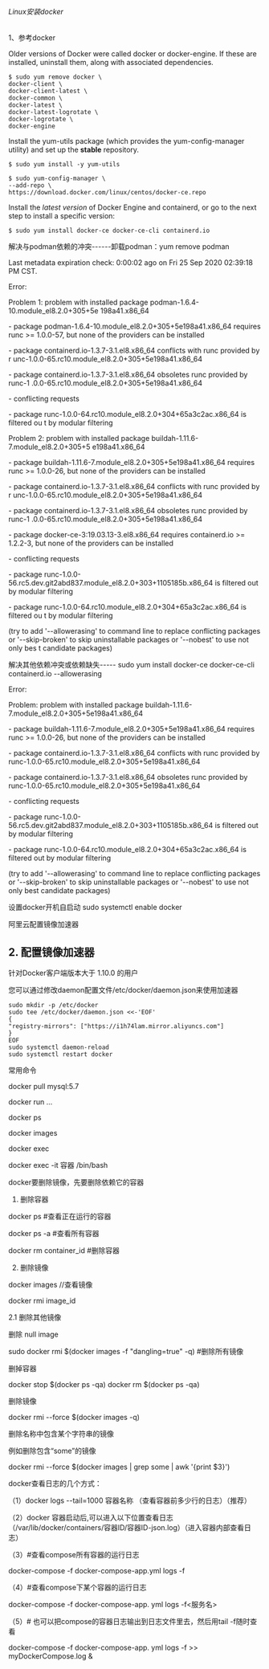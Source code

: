 ###### Linux安装docker



1、参考docker

Older versions of Docker were called docker or docker-engine. If these are installed, uninstall them, along with associated dependencies.

```shell
$ sudo yum remove docker \
docker-client \
docker-client-latest \
docker-common \
docker-latest \
docker-latest-logrotate \
docker-logrotate \
docker-engine
```



Install the yum-utils package (which provides the yum-config-manager utility) and set up the **stable** repository.

```shell
$ sudo yum install -y yum-utils

$ sudo yum-config-manager \
--add-repo \
https://download.docker.com/linux/centos/docker-ce.repo
```



Install the *latest version* of Docker Engine and containerd, or go to the next step to install a specific version:

```shell
$ sudo yum install docker-ce docker-ce-cli containerd.io
```



解决与podman依赖的冲突------卸载podman：yum remove podman

Last metadata expiration check: 0:00:02 ago on Fri 25 Sep 2020 02:39:18 PM CST.

Error:

Problem 1: problem with installed package podman-1.6.4-10.module_el8.2.0+305+5e                                                       198a41.x86_64

 \- package podman-1.6.4-10.module_el8.2.0+305+5e198a41.x86_64 requires runc >=                                                       1.0.0-57, but none of the providers can be installed

 \- package containerd.io-1.3.7-3.1.el8.x86_64 conflicts with runc provided by r                                                       unc-1.0.0-65.rc10.module_el8.2.0+305+5e198a41.x86_64

 \- package containerd.io-1.3.7-3.1.el8.x86_64 obsoletes runc provided by runc-1                                                       .0.0-65.rc10.module_el8.2.0+305+5e198a41.x86_64

 \- conflicting requests

 \- package runc-1.0.0-64.rc10.module_el8.2.0+304+65a3c2ac.x86_64 is filtered ou                                                       t by modular filtering

Problem 2: problem with installed package buildah-1.11.6-7.module_el8.2.0+305+5                                                       e198a41.x86_64

 \- package buildah-1.11.6-7.module_el8.2.0+305+5e198a41.x86_64 requires runc >=                                                       1.0.0-26, but none of the providers can be installed

 \- package containerd.io-1.3.7-3.1.el8.x86_64 conflicts with runc provided by r                                                       unc-1.0.0-65.rc10.module_el8.2.0+305+5e198a41.x86_64

 \- package containerd.io-1.3.7-3.1.el8.x86_64 obsoletes runc provided by runc-1                                                       .0.0-65.rc10.module_el8.2.0+305+5e198a41.x86_64

 \- package docker-ce-3:19.03.13-3.el8.x86_64 requires containerd.io >= 1.2.2-3,                                                       but none of the providers can be installed

 \- conflicting requests

 \- package runc-1.0.0-56.rc5.dev.git2abd837.module_el8.2.0+303+1105185b.x86_64                                                       is filtered out by modular filtering

 \- package runc-1.0.0-64.rc10.module_el8.2.0+304+65a3c2ac.x86_64 is filtered ou                                                       t by modular filtering

(try to add '--allowerasing' to command line to replace conflicting packages or                                                       '--skip-broken' to skip uninstallable packages or '--nobest' to use not only bes                                                       t candidate packages)

解决其他依赖冲突或依赖缺失-----   sudo yum install docker-ce docker-ce-cli containerd.io --allowerasing

Error:

Problem: problem with installed package buildah-1.11.6-7.module_el8.2.0+305+5e198a41.x86_64

 \- package buildah-1.11.6-7.module_el8.2.0+305+5e198a41.x86_64 requires runc >= 1.0.0-26, but none of the providers can be installed

 \- package containerd.io-1.3.7-3.1.el8.x86_64 conflicts with runc provided by runc-1.0.0-65.rc10.module_el8.2.0+305+5e198a41.x86_64

 \- package containerd.io-1.3.7-3.1.el8.x86_64 obsoletes runc provided by runc-1.0.0-65.rc10.module_el8.2.0+305+5e198a41.x86_64

 \- conflicting requests

 \- package runc-1.0.0-56.rc5.dev.git2abd837.module_el8.2.0+303+1105185b.x86_64 is filtered out by modular filtering

 \- package runc-1.0.0-64.rc10.module_el8.2.0+304+65a3c2ac.x86_64 is filtered out by modular filtering

(try to add '--allowerasing' to command line to replace conflicting packages or '--skip-broken' to skip uninstallable packages or '--nobest' to use not only best candidate packages)



设置docker开机自启动
sudo systemctl enable docker

阿里云配置镜像加速器



## **2. 配置镜像加速器**

针对Docker客户端版本大于 1.10.0 的用户

您可以通过修改daemon配置文件/etc/docker/daemon.json来使用加速器

```shell
sudo mkdir -p /etc/docker
sudo tee /etc/docker/daemon.json <<-'EOF'
{
"registry-mirrors": ["https://i1h74lam.mirror.aliyuncs.com"]
}
EOF
sudo systemctl daemon-reload
sudo systemctl restart docker
```



常用命令

docker pull mysql:5.7

docker run ...

docker ps

docker images

docker exec

docker exec -it 容器 /bin/bash





docker要删除镜像，先要删除依赖它的容器

1. 删除容器

docker ps #查看正在运行的容器

docker ps -a #查看所有容器

docker rm container_id #删除容器

2. 删除镜像

docker images //查看镜像

docker rmi image_id

2.1 删除其他镜像

删除 null image

sudo docker rmi $(docker images -f "dangling=true" -q) #删除所有镜像

删掉容器

docker stop $(docker ps -qa)
docker rm $(docker ps -qa)

删除镜像

docker rmi --force $(docker images -q)

删除名称中包含某个字符串的镜像

例如删除包含“some”的镜像

docker rmi --force $(docker images | grep some | awk '{print $3}')



docker查看日志的几个方式：

（1）docker logs --tail=1000 容器名称 （查看容器前多少行的日志）（推荐）

（2）docker 容器启动后,可以进入以下位置查看日志（/var/lib/docker/containers/容器ID/容器ID-json.log）（进入容器内部查看日志）

（3）#查看compose所有容器的运行日志

docker-compose -f docker-compose-app.yml logs -f

（4）#查看compose下某个容器的运行日志

docker-compose -f docker-compose-app. yml logs -f<服务名>

（5）# 也可以把compose的容器日志输出到日志文件里去，然后用tail -f随时查看

docker-compose -f docker-compose-app. yml logs -f >> myDockerCompose.log &
